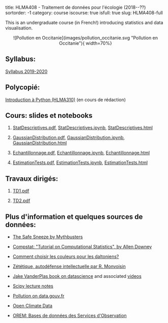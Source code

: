 title: HLMA408 - Traitement de données pour l'écologie (2018--??)
sortorder: -1
category: course
iscourse: true
isfull: true
slug: HLMA408-full


This is an undergraduate course (in French!) introducing statistics and data visualisation.

<center>
![Pollution en Occitanie](images/pollution_occitanie.svg "Pollution en Occitanie"){ width=70%}
</center>

## Syllabus:
[Syllabus 2019-2020](/enseignement/Montpellier/HLMA408/syllabus_HLMA408.pdf)

## Polycopié:
[Introduction à Python (HLMA310)](/enseignement/Montpellier/HLMA310/IntroPython.pdf) (en cours de rédaction)


## Cours: slides et notebooks

1. [StatDescriptives.pdf](/enseignement/Montpellier/HLMA408/StatDescriptives.pdf),
[StatDescriptives.ipynb](/enseignement/Montpellier/HLMA408/StatDescriptives.ipynb),
[StatDescriptives.html](https://nbviewer.jupyter.org/url/josephsalmon.eu/enseignement/Montpellier/HLMA408/StatDescriptives.ipynb?flush_cache=true)

2. [GaussianDistribution.pdf](/enseignement/Montpellier/HLMA408/GaussianDistribution.pdf),
[GaussianDistribution.ipynb](/enseignement/Montpellier/HLMA408/GaussianDistribution.ipynb),
[GaussianDistribution.html](https://nbviewer.jupyter.org/url/josephsalmon.eu/enseignement/Montpellier/HLMA408/GaussianDistribution.ipynb?flush_cache=true)

3. [Echantillonnage.pdf](/enseignement/Montpellier/HLMA408/Echantillonnage.pdf),
[Echantillonnage.ipynb](/enseignement/Montpellier/HLMA408/Echantillonnage.ipynb),
[Echantillonnage.html](https://nbviewer.jupyter.org/url/josephsalmon.eu/enseignement/Montpellier/HLMA408/Echantillonnage.ipynb)

4. [EstimationTests.pdf](/enseignement/Montpellier/HLMA408/EstimationTests.pdf),
[EstimationTests.ipynb](/enseignement/Montpellier/HLMA408/EstimationTests.ipynb),
[EstimationTests.html](https://nbviewer.jupyter.org/url/josephsalmon.eu/enseignement/Montpellier/HLMA408/EstimationTests.ipynb?flush_cache=true)

## Travaux dirigés:

1. [TD1.pdf](/enseignement/Montpellier/HLMA408/TD1.pdf)

1. [TD2.pdf](/enseignement/Montpellier/HLMA408/TD2.pdf)


<!---



5. [ICGaussiens.pdf](/enseignement/Montpellier/HLMA408/ICGaussiens.pdf),
[ICGaussiens.ipynb](/enseignement/Montpellier/HLMA408/ICGaussiens.ipynb),
[ICGaussiens.html](https://nbviewer.jupyter.org/url/josephsalmon.eu/enseignement/Montpellier/HLMA408/ICGaussiens.ipynb?flush_cache=true)
5. [ModeleLineaire.pdf](/enseignement/Montpellier/HLMA408/ModeleLineaire.pdf),
[ModeleLineaire.ipynb](/enseignement/Montpellier/HLMA408/ModeleLineaire.ipynb),
[ModeleLineaire.html](https://nbviewer.jupyter.org/url/josephsalmon.eu/enseignement/Montpellier/HLMA408/ModeleLineaire.ipynb?flush_cache=true)
5. [Anova.pdf](/enseignement/Montpellier/HLMA408/Anova.pdf),
[Anova.ipynb](/enseignement/Montpellier/HLMA408/Anova.ipynb),
[Anova.html](https://nbviewer.jupyter.org/url/josephsalmon.eu/enseignement/Montpellier/HLMA408/Anova.ipynb?flush_cache=true)


## Travaux dirigés:

1. [TD1.pdf](/enseignement/Montpellier/HLMA408/TD1.pdf)
1. [TD2.pdf](/enseignement/Montpellier/HLMA408/TD2.pdf),
[QCM1.pdf](/enseignement/Montpellier/HLMA408/QCM1.pdf),
[QCM1_corr.pdf](/enseignement/Montpellier/HLMA408/QCM1_corr.pdf)
1. [TD3.pdf](/enseignement/Montpellier/HLMA408/TD3.pdf)
1. [TD4.pdf](/enseignement/Montpellier/HLMA408/TD4.pdf)
1. [TD5.pdf](/enseignement/Montpellier/HLMA408/TD5.pdf)

## Travaux pratiques:

1. Introduction
	- Python: [TP-Introduction.pdf](/enseignement/Montpellier/HLMA408/TP-Introduction.pdf), [TP-Introduction_squelette.ipynb](/enseignement/Montpellier/HLMA408/TP-Introduction_squelette.ipynb), [TP-Introduction.ipynb](/enseignement/Montpellier/HLMA408/TP-Introduction.ipynb),
	- R :     [TP-Introduction_R.pdf](/enseignement/Montpellier/HLMA408/TP-Introduction_R.pdf), [TP-Introduction.R](/enseignement/Montpellier/HLMA408/TP-Introduction.R)

1. Chi2
	- Python: [TP-chi2.pdf](/enseignement/Montpellier/HLMA408/TP-chi2.pdf), [TP-chi2_squelette.ipynb](/enseignement/Montpellier/HLMA408/TP-chi2_squelette.ipynb), [TP-chi2.ipynb](/enseignement/Montpellier/HLMA408/TP-chi2.ipynb)
	- R:  [TP-chi2_R.pdf](/enseignement/Montpellier/HLMA408/TP-chi2_R.pdf), [TP-chi2.R](/enseignement/Montpellier/HLMA408/TP-chi2.R)

1. Tests et loi gaussiennes:
	- Python: [TP-Gaussiennes.pdf](/enseignement/Montpellier/HLMA408/TP-Gaussiennes.pdf), [TP-Gaussiennes_squelette.ipynb](/enseignement/Montpellier/HLMA408/TP-Gaussiennes_squelette.ipynb), [TP-Gaussiennes.ipynb](/enseignement/Montpellier/HLMA408/TP-Gaussiennes.ipynb)
	- R: [TP-Gaussiennes_R.pdf](/enseignement/Montpellier/HLMA408/TP-Gaussiennes_R.pdf), [TP-Gaussiennes.R](/enseignement/Montpellier/HLMA408/TP-Gaussiennes.R)

1. Modèle linéaire: [TP-MCO.pdf](/enseignement/Montpellier/HLMA408/TP-MCO.pdf); Aide pour le package statsmodel (en français): [fr_Tanagra_Python_StatsModels.pdf](http://eric.univ-lyon2.fr/~ricco/tanagra/fichiers/fr_Tanagra_Python_StatsModels.pdf)
--->
## Plus d'information et quelques sources de données:

- [The Safe Sneeze by Mythbusters](https://www.youtube.com/watch?v=3vw0hIs2LEg)

- [Compstat: "Tutorial on Computational Statistics", by Allen Downey](https://www.youtube.com/watch?v=He9MCbs1wgE)

- [Comment choisir les couleurs pour les daltoniens?](https://usabilla.com/blog/how-to-design-for-color-blindness/)

- [Zététique, autodéfense intellectuelle par R. Monvoisin](https://www.youtube.com/watch?v=CGEmZaIeB2Q)

- [Jake VanderPlas book on datascience](https://jakevdp.github.io/PythonDataScienceHandbook/)
and associated
[videos](http://jakevdp.github.io/blog/2017/03/03/reproducible-data-analysis-in-jupyter/)

- [Scipy lecture notes](https://www.scipy-lectures.org/)

- [Pollution on data.gouv.fr](https://www.data.gouv.fr/fr/datasets/donnees-temps-reel-de-mesure-des-concentrations-de-polluants-atmospheriques-reglementes-1/)

- [Open Climate Data](http://openclimatedata.net)

- [OREM: Bases de données des Services d'Observation](https://data.oreme.org/observation)